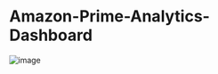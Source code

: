 # Amazon-Prime-Analytics-Dashboard

![image](https://github.com/maaz117/Amazon-Prime-Analytics-Dashboard/assets/125992001/dd59da36-dd64-4d59-bd8d-00591f1f5296)
